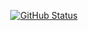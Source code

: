 <p align="center">
<a href="https://github.com/skydoves"><img alt="GitHub Status" src="https://github-readme-stats.vercel.app/api?username=gasparaitisj&count_private=true&hide_rank=true&show_icons=true&include_all_commits=true&hide=stars,contribs"/></a>
</p>
